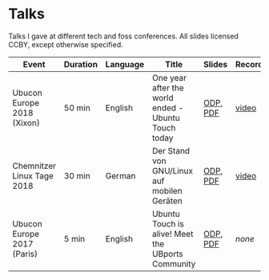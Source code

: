# Talks

Talks I gave at different tech and foss conferences. All slides licensed CCBY, except otherwise specified.

| Event                      | Duration | Language | Title                                               | Slides             | Recording   |
|----------------------------|----------|----------|-----------------------------------------------------|--------------------|-------------|
| Ubucon Europe 2018 (Xixon) | 50 min   | English  | One year after the world ended - Ubuntu Touch today | [ODP][6], [PDF][7] | [video][8]  |
| Chemnitzer Linux Tage 2018 | 30 min   | German   | Der Stand von GNU/Linux auf mobilen Geräten         | [ODP][3], [PDF][4] | [video][5]  |
| Ubucon Europe 2017 (Paris) | 5 min    | English  | Ubuntu Touch is alive! Meet the UBports Community   | [ODP][1], [PDF][2] | *none*      |

[1]: ubucon-2017-english.odp
[2]: https://speakerdeck.com/neothethird/ubuntu-touch-is-alive-meet-the-ubports-community

[3]: clt-2018-german.odp
[4]: https://speakerdeck.com/neothethird/linux-auf-mobilen-geraten
[5]: https://chemnitzer.linux-tage.de/2018/de/programm/beitrag/289

[6]: ubucon-2018-english.odp
[7]: https://speakerdeck.com/neothethird/one-year-after-the-world-ended-ubuntu-touch-today
[8]: https://youtu.be/2VSmo9CihBY
